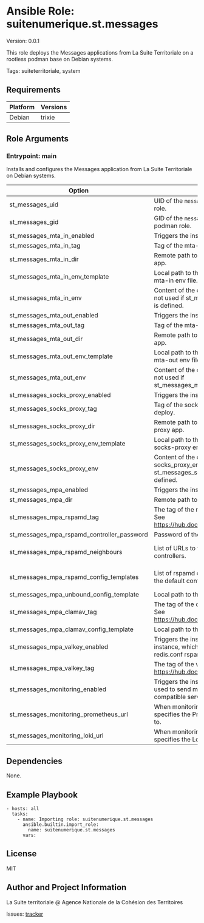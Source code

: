 <!-- BEGIN_ANSIBLE_DOCS -->
# Ansible Role: suitenumerique.st.messages
Version: 0.0.1

This role deploys the Messages applications from La Suite Territoriale on a rootless podman base on Debian systems.

Tags: suiteterritoriale, system

## Requirements

| Platform | Versions |
| -------- | -------- |
| Debian | trixie |

## Role Arguments



### Entrypoint: main

Installs and configures the Messages application from La Suite Territoriale on Debian systems.

|Option|Description|Type|Required|Default|
|---|---|---|---|---|
| st_messages_uid | UID of the `messages` user, used for the podman role. | int | no | 1100 |
| st_messages_gid | GID of the `messages` group, used for the podman role. | int | no | {{ st_messages_uid }} |
| st_messages_mta_in_enabled | Triggers the installation of the mta-in. | bool | no | False |
| st_messages_mta_in_tag | Tag of the mta-in docker image to deploy. | str | no | main |
| st_messages_mta_in_dir | Remote path to the base directory for mta-in app. | str | no | /opt/messages/mta-in |
| st_messages_mta_in_env_template | Local path to the custom template to use for mta-in env file. | str | no | mta_in/env.j2 |
| st_messages_mta_in_env | Content of the default mta_in_env_template, not used if st_messages_mta_in_env_template is defined. | str | no |  |
| st_messages_mta_out_enabled | Triggers the installation of the mta-out. | bool | no | False |
| st_messages_mta_out_tag | Tag of the mta-out docker image to deploy. | str | no | main |
| st_messages_mta_out_dir | Remote path to the base directory for mta-out app. | str | no | /opt/messages/mta-out |
| st_messages_mta_out_env_template | Local path to the custom template to use for mta-out env file. | str | no | mta_out/env.j2 |
| st_messages_mta_out_env | Content of the default mta_out_env_template, not used if st_messages_mta_out_env_template is defined. | str | no |  |
| st_messages_socks_proxy_enabled | Triggers the installation of the socks-proxy. | bool | no | False |
| st_messages_socks_proxy_tag | Tag of the socks-proxy docker image to deploy. | str | no | main |
| st_messages_socks_proxy_dir | Remote path to the base directory for socks-proxy app. | str | no | /opt/messages/socks-proxy |
| st_messages_socks_proxy_env_template | Local path to the custom template to use for socks-proxy env file. | str | no | socks_proxy/env.j2 |
| st_messages_socks_proxy_env | Content of the default socks_proxy_env_template, not used if st_messages_socks_proxy_env_template is defined. | str | no |  |
| st_messages_mpa_enabled | Triggers the installation of the mpa. | bool | no | False |
| st_messages_mpa_dir | Remote path to the base directory for mpa app. | str | no | /opt/messages/mpa |
| st_messages_mpa_rspamd_tag | The tag of the rspamd docker image to use. See https://hub.docker.com/r/rspamd/rspamd/tags. | str | no | 3 |
| st_messages_mpa_rspamd_controller_password | Password of the rspamd controller webui. | str | no |  |
| st_messages_mpa_rspamd_neighbours | List of URLs to the rspamd neighbours controllers. | list of 'str' | no |  |
| st_messages_mpa_rspamd_config_templates | List of rspamd configs to deploy, merged with the default configuration list. | list of 'dict' | no | [] |
| st_messages_mpa_unbound_config_template | Local path to the unbound.conf template. | str | no | mpa/unbound.conf.j2 |
| st_messages_mpa_clamav_tag | The tag of the clamav docker image to use. See https://hub.docker.com/r/clamav/clamav/tags. | str | no | 1.4 |
| st_messages_mpa_clamav_config_template | Local path to the clamd.conf template. | str | no | mpa/clamd.conf.j2 |
| st_messages_mpa_valkey_enabled | Triggers the installation of a local valkey instance, which also deploys a default redis.conf rspamd config. | bool | no | True |
| st_messages_mpa_valkey_tag | The tag of the valkey docker image to use. See https://hub.docker.com/r/valkey/valkey/tags. | str | no | 8 |
| st_messages_monitoring_enabled | Triggers the installation of the alloy agent, used to send metrics to a Prometheus compatible server and logs to a Loki server. | bool | no | False |
| st_messages_monitoring_prometheus_url | When monitoring deployment is enabled, specifies the Prometheus URL to send metrics to. | str | no |  |
| st_messages_monitoring_loki_url | When monitoring deployment is enabled, specifies the Loki URL to send logs to. | str | no |  |



## Dependencies
None.

## Example Playbook

```
- hosts: all
  tasks:
    - name: Importing role: suitenumerique.st.messages
      ansible.builtin.import_role:
        name: suitenumerique.st.messages
      vars:
```

## License

MIT

## Author and Project Information
La Suite territoriale @ Agence Nationale de la Cohésion des Territoires

Issues: [tracker](https://github.com/suitenumerique/st-ansible/issues)
<!-- END_ANSIBLE_DOCS -->
